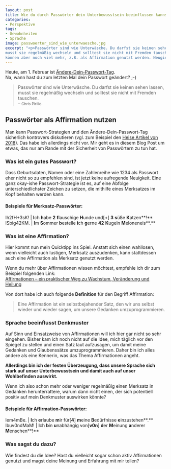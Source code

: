 ```yaml
---
layout: post
title: Wie du durch Passwörter dein Unterbewusstsein beeinflussen kannst
categories:
- Perspektive
tags:
- Gewohnheiten
- Sprache
image: passwoerter_sind_wie_unterwaesche.jpg
excerpt: "<p>Passwörter sind wie Unterwäsche. Du darfst sie keinen sehen lassen,
musst sie regelmäßig wechseln und solltest sie nicht mit Fremden tauschen. Sie
können aber noch viel mehr, z.B. als Affirmation genutzt werden. Neugierig wie?</p>"
---
```


Heute, am 1. Februar ist [Ändere-Dein-Passwort-Tag](http://www.kleiner-kalender.de/event/nationaler-aendere-dein-passwort-tag/94463.html).<br/>
Na, wann hast du zum letzten Mal dein Passwort geändert? ;-)

> Passwörter sind wie Unterwäsche. Du darfst sie keinen sehen lassen, musst sie
regelmäßig wechseln und solltest sie nicht mit Fremden tauschen.<br/>
– <small>Chris Pirillo</small>

## Passwörter als Affirmation nutzen

Man kann Passwort-Strategien und den Ändere-Dein-Passwort-Tag sicherlich
kontrovers diskutieren (vgl. zum Beispiel den [Heise Artikel von 2018](https://www.heise.de/newsticker/meldung/Aendere-dein-Passwort-Tag-Lass-es-doch-einfach-bleiben-3956127.html)).
Das habe ich allerdings nicht vor. Mir geht es in diesem Blog Post um etwas, das
nur am Rande mit der Sicherheit von Passwörtern zu tun hat.

### Was ist ein gutes Passwort?

Dass Geburtsdaten, Namen oder eine Zahlenreihe wie 1234 als Passwort eher nicht
so zu empfehlen sind, ist jetzt keine aufregende Neuigkeit. Eine ganz okay-ishe
Passwort-Strategie ist es, auf eine Abfolge unterschiedlichster Zeichen zu
setzen, die mithilfe eines Merksatzes im Kopf behalten werden kann.

#### Beispiele für Merksatz-Passwörter:

Ih2fH+3sK! | **I**ch **h**abe **2** **f**lauschige **H**unde und[**+**] **3** **s**üße **K**atzen**!**
ISbig42KM. | **I**m **S**ommer **b**estelle **i**ch **g**erne **42** **K**ugeln **M**eloneneis**.**

### Was ist eine Affirmation?

Hier kommt nun mein Quicktipp ins Spiel. Anstatt sich einen wahllosen, wenn
vielleicht auch lustigen, Merksatz auszudenken, kann stattdessen auch eine
Affirmation als Merksatz genutzt werden.

Wenn du mehr über Affirmationen wissen möchtest, empfehle ich dir zum Beispiel
folgenden Link:<br/>
[Affirmationen – ein praktischer Weg zu Wachstum, Veränderung und Heilung](https://zeitzuleben.de/affirmationen-ein-praktischer-weg-zu-wachstum-veranderung-und-heilung/)

Von dort habe ich auch folgende **Definition** für den Begriff Affirmation:

>Eine Affirmation ist ein selbstbejahender Satz, den wir uns selbst wieder und wieder sagen, um unsere Gedanken umzuprogrammieren.

### Sprache beeinflusst Denkmuster

Auf Sinn und Einsatzweise von Affirmationen will ich hier gar nicht so sehr
eingehen. Bisher kam ich noch nicht auf die Idee, mich täglich vor den Spiegel
zu stellen und einen Satz laut aufzusagen, um damit meine Gedanken und
Glaubenssätze umzuprogrammieren. Daher bin ich alles andere als eine Kennerin,
was das Thema Affirmationen angeht.

**Allerdings bin ich der festen Überzeugung, dass unsere Sprache sich stark auf
unser Unterbewusstsein und damit auch auf unser Wohlbefinden auswirkt.**

Wenn ich also schon mehr oder weniger regelmäßig einen Merksatz in Gedanken
herunterrattere, warum dann nicht einen, der sich potentiell positiv auf mein
Denkmuster auswirken könnte?

#### Beispiele für Affirmation-Passwörter:

Iem4mBe. | **I**ch **e**rlaube **m**ir für[**4**] **m**eine **B**edürfnisse **e**inzustehen**.**
Ibuv0ndMaM! | **I**ch **b**in **u**nabhängig von[**v0n**] **d**er **M**einung **a**nderer **M**enschen**!**

### Was sagst du dazu?

Wie findest du die Idee? Hast du vielleicht sogar schon aktiv Affirmationen
genutzt und magst deine Meinung und Erfahrung mit mir teilen?
